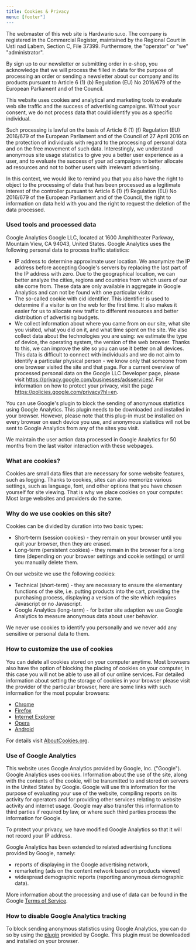 ```yaml
---
title: Cookies & Privacy
menu: [footer"]
---
```


The webmaster of this web site is Hardwario s.r.o. The company is registered in the Commercial Register, maintained by the Regional Court in Usti nad Labem, Section C, File 37399. Furthermore, the "operator" or "we" "administrator".

By sign up to our newsletter or submitting order in e-shop, you acknowledge that we will process the filled in data for the purpose of processing an order or sending a newsletter about our company and its products pursuant to Article 6 (1) (b) Regulation (EU) No 2016/679 of the European Parliament and of the Council.

This website uses cookies and analytical and marketing tools to evaluate web site traffic and the success of advertising campaigns. Without your consent, we do not process data that could identify you as a specific individual.

Such processing is lawful on the basis of Article 6 (1) (f) Regulation (EU) 2016/679 of the European Parliament and of the Council of 27 April 2016 on the protection of individuals with regard to the processing of personal data and on the free movement of such data. Interestingly, we understand anonymous site usage statistics to give you a better user experience as a user, and to evaluate the success of your ad campaigns to better allocate ad resources and not to bother users with irrelevant advertising.

In this context, we would like to remind you that you also have the right to object to the processing of data that has been processed as a legitimate interest of the controller pursuant to Article 6 (1) (f) Regulation (EU) No 2016/679 of the European Parliament and of the Council, the right to information on data held with you and the right to request the deletion of the data processed.

### Used tools and processed data

Google Analytics Google LLC, located at 1600 Amphitheater Parkway, Mountain View, CA 94043, United States. Google Analytics uses the following personal data to process traffic statistics:

* IP address to determine approximate user location. We anonymize the IP address before accepting Google's servers by replacing the last part of the IP address with zero. Due to the geographical location, we can better analyze the cities, regions and countries from which users of our site come from. These data are only available in aggregate in Google Analytics and can not be found with one particular visitor.
* The so-called cookie with cid identifier. This identifier is used to determine if a visitor is on the web for the first time. It also makes it easier for us to allocate new traffic to different resources and better distribution of advertising budgets.
* We collect information about where you came from on our site, what site you visited, what you did on it, and what time spent on the site. We also collect data about the technologies you are using: we estimate the type of device, the operating system, the version of the web browser. Thanks to this, we can improve the site so you can use it better on all devices. This data is difficult to connect with individuals and we do not aim to identify a particular physical person - we know only that someone from one browser visited the site and that page.
For a current overview of processed personal data on the Google LLC Developer page, please visit https://privacy.google.com/businesses/adsservices/. For information on how to protect your privacy, visit the page https://policies.google.com/privacy?hl=en.

You can use Google's plugin to block the sending of anonymous statistics using Google Analytics. This plugin needs to be downloaded and installed in your browser. However, please note that this plug-in must be installed on every browser on each device you use, and anonymous statistics will not be sent to Google Analytics from any of the sites you visit.

We maintain the user action data processed in Google Analytics for 50 months from the last visitor interaction with these webpages.

### What are cookies?

Cookies are small data files that are necessary for some website features, such as logging. Thanks to cookies, sites can also memorize various settings, such as language, font, and other options that you have chosen yourself for site viewing. That is why we place cookies on your computer. Most large websites and providers do the same.

### Why do we use cookies on this site?

Cookies can be divided by duration into two basic types:

* Short-term (session cookies) - they remain on your browser until you quit your browser, then they are erased.
* Long-term (persistent cookies) - they remain in the browser for a long time (depending on your browser settings and cookie settings) or until you manually delete them.

On our website we use the following cookies:

* Technical (short-term) - they are necessary to ensure the elementary functions of the site, i.e. putting products into the cart, providing the purchasing process, displaying a version of the site which requires Javascript or no Javascript.
* Google Analytics (long-term) - for better site adaption we use Google Analytics to measure anonymous data about user behavior.

We never use cookies to identify you personally and we never add any sensitive or personal data to them.

### How to customize the use of cookies

You can delete all cookies stored on your computer anytime. Most browsers also have the option of blocking the placing of cookies on your computer, in this case you will not be able to use all of our online services. For detailed information about setting the storage of cookies in your browser please visit the provider of the particular browser, here are some links with such information for the most popular browsers:

* [Chrome](https://www.google.com/url?q=https://support.google.com/accounts/answer/61416?hl%3Dcs&sa=D&ust=1481454929810000&usg=AFQjCNGClvrW04AP4stXaMqMb0fsoMXAJg)
* [Firefox](https://www.google.com/url?q=https://support.mozilla.org/cs/kb/Pr%25C3%25A1ce%2520s%2520cookies&sa=D&ust=1481454929810000&usg=AFQjCNHJ5v2DHiMZ0lNvjJtPFgE8FW-aJw)
* [Internet Explorer](https://www.google.com/url?q=http://support.microsoft.com/gp/cookies/cs&sa=D&ust=1481454929811000&usg=AFQjCNHp79AifJIHxeqMoo9g2HwM52NE6w)
* [Opera](https://www.google.com/url?q=http://help.opera.com/Windows/9.64/cs/cookies.html&sa=D&ust=1481454929811000&usg=AFQjCNH3AqJuZ96IvwluKbVXO-FoaI2vAg)
* [Android](https://www.google.com/url?q=https://support.google.com/xoom/answer/169022?rd%3D1&sa=D&ust=1481454929812000&usg=AFQjCNHMGByj1rF-dvGZzg7MMbzEyD3_MQ)

For details visit [AboutCookies.org](https://www.google.com/url?q=http://www.aboutcookies.org/&sa=D&ust=1481454929813000&usg=AFQjCNGqytVUo_coIkz7Iq-QZXSpA6TiIA).

### Use of Google Analytics

This website uses Google Analytics provided by Google, Inc. ("Google"). Google Analytics uses cookies. Information about the use of the site, along with the contents of the cookie, will be transmitted to and stored on servers in the United States by Google. Google will use this information for the purpose of evaluating your use of the website, compiling reports on its activity for operators and for providing other services relating to website activity and internet usage. Google may also transfer this information to third parties if required by law, or where such third parties process the information for Google.

To protect your privacy, we have modified Google Analytics so that it will not record your IP address.

Google Analytics has been extended to related advertising functions provided by Google, namely:

* reports of displaying in the Google advertising network,
* remarketing (ads on the content network based on products viewed)
* widespread demographic reports (reporting anonymous demographic data).

More information about the processing and use of data can be found in the Google [Terms of Service](https://www.google.com/url?q=http://www.google.com/intl/cs/policies/privacy/partners/&sa=D&ust=1481454929815000&usg=AFQjCNF-ALFqtTNitpKmaIyCI3M7P60Peg).

### How to disable Google Analytics tracking

To block sending anonymous statistics using Google Analytics, you can do so by using the [plugin](https://www.google.com/url?q=https://tools.google.com/dlpage/gaoptout&sa=D&ust=1481454929816000&usg=AFQjCNFYVurWjXTlFwcb70Q8I4N2di2nWg) provided by Google. This plugin must be downloaded and installed on your browser.
